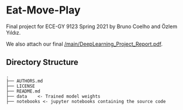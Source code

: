 # Eat-Move-Play
Final project for ECE-GY 9123 Spring 2021 by Bruno Coelho and Özlem Yıldız.

We also attach our final [/main/DeepLearning_Project_Report.pdf]().

Directory Structure
--------------------

    .
    ├── AUTHORS.md
    ├── LICENSE
    ├── README.md
    ├── data    <- Trained model weights
    ├── notebooks <- jupyter notebooks containing the source code
   
